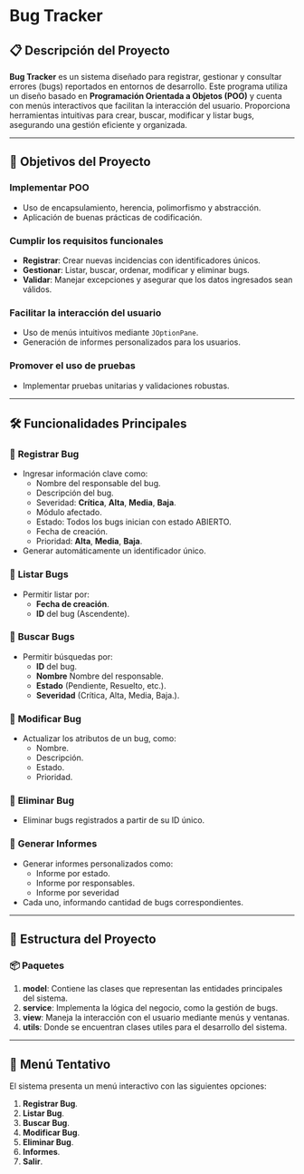 # Bug Tracker

## 📋 Descripción del Proyecto

**Bug Tracker** es un sistema diseñado para registrar, gestionar y consultar errores (bugs) reportados en entornos de desarrollo. Este programa utiliza un diseño basado en **Programación Orientada a Objetos (POO)** y cuenta con menús interactivos que facilitan la interacción del usuario. Proporciona herramientas intuitivas para crear, buscar, modificar y listar bugs, asegurando una gestión eficiente y organizada.

---

## 🎯 Objetivos del Proyecto

### Implementar **POO**
- Uso de encapsulamiento, herencia, polimorfismo y abstracción.
- Aplicación de buenas prácticas de codificación.

### Cumplir los requisitos funcionales
- **Registrar**: Crear nuevas incidencias con identificadores únicos.
- **Gestionar**: Listar, buscar, ordenar, modificar y eliminar bugs.
- **Validar**: Manejar excepciones y asegurar que los datos ingresados sean válidos.

### Facilitar la interacción del usuario
- Uso de menús intuitivos mediante `JOptionPane`.
- Generación de informes personalizados para los usuarios.

### Promover el uso de pruebas
- Implementar pruebas unitarias y validaciones robustas.

---

## 🛠️ Funcionalidades Principales

### 🔹 **Registrar Bug**
- Ingresar información clave como:
  - Nombre del responsable del bug.
  - Descripción del bug.
  - Severidad: **Crítica**, **Alta**, **Media**, **Baja**.
  - Módulo afectado.
  - Estado: Todos los bugs inician con estado ABIERTO.
  - Fecha de creación.
  - Prioridad: **Alta**, **Media**, **Baja**.
- Generar automáticamente un identificador único.

### 🔹 **Listar Bugs**
- Permitir listar por:
  - **Fecha de creación**.
  - **ID** del bug (Ascendente).

### 🔹 **Buscar Bugs**
- Permitir búsquedas por:
  - **ID** del bug.
  - **Nombre** Nombre del responsable.
  - **Estado** (Pendiente, Resuelto, etc.).
  - **Severidad** (Crítica, Alta, Media, Baja.).

### 🔹 **Modificar Bug**
- Actualizar los atributos de un bug, como:
  - Nombre.
  - Descripción.
  - Estado.
  - Prioridad.

### 🔹 **Eliminar Bug**
- Eliminar bugs registrados a partir de su ID único.

### 🔹 **Generar Informes**
- Generar informes personalizados como:
  - Informe por estado.
  - Informe por responsables.
  - Informe por severidad
- Cada uno, informando cantidad de bugs correspondientes.

---

## 📂 Estructura del Proyecto

### 📦 Paquetes
1. **model**: Contiene las clases que representan las entidades principales del sistema.
2. **service**: Implementa la lógica del negocio, como la gestión de bugs.
3. **view**: Maneja la interacción con el usuario mediante menús y ventanas.
4. **utils**: Donde se encuentran clases utiles para el desarrollo del sistema.

---

## 🧩 Menú Tentativo

El sistema presenta un menú interactivo con las siguientes opciones:

1. **Registrar Bug**.
2. **Listar Bug**.
3. **Buscar Bug**.
4. **Modificar Bug**.
5. **Eliminar Bug**.
6. **Informes**.
7. **Salir**.

